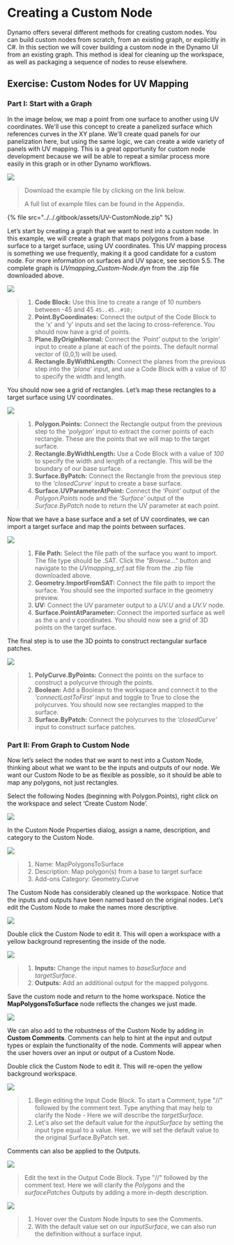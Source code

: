 # Creating a Custom Node

Dynamo offers several different methods for creating custom nodes. You can build custom nodes from scratch, from an existing graph, or explicitly in C#. In this section we will cover building a custom node in the Dynamo UI from an existing graph. This method is ideal for cleaning up the workspace, as well as packaging a sequence of nodes to reuse elsewhere.

## Exercise: Custom Nodes for UV Mapping

### Part I: Start with a Graph

In the image below, we map a point from one surface to another using UV coordinates. We'll use this concept to create a panelized surface which references curves in the XY plane. We'll create quad panels for our panelization here, but using the same logic, we can create a wide variety of panels with UV mapping. This is a great opportunity for custom node development because we will be able to repeat a similar process more easily in this graph or in other Dynamo workflows.

![](<../../.gitbook/assets/custom node for uv mapping pt I - 01.jpg>)

> Download the example file by clicking on the link below.
>
> A full list of example files can be found in the Appendix.

{% file src="../../.gitbook/assets/UV-CustomNode.zip" %}

Let’s start by creating a graph that we want to nest into a custom node. In this example, we will create a graph that maps polygons from a base surface to a target surface, using UV coordinates. This UV mapping process is something we use frequently, making it a good candidate for a custom node. For more information on surfaces and UV space, see section 5.5. The complete graph is _UVmapping\_Custom-Node.dyn_ from the .zip file downloaded above.

![](<../../.gitbook/assets/custom node for uv mapping pt I - 02.jpg>)

> 1. **Code Block:** Use this line to create a range of 10 numbers between -45 and 45 `45..45..#10;`
> 2. **Point.ByCoordinates:** Connect the output of the Code Block to the ‘x’ and ‘y’ inputs and set the lacing to cross-reference. You should now have a grid of points.
> 3. **Plane.ByOriginNormal:** Connect the _‘Point’_ output to the _‘origin’_ input to create a plane at each of the points. The default normal vector of (0,0,1) will be used.
> 4. **Rectangle.ByWidthLength:** Connect the planes from the previous step into the _‘plane’_ input, and use a Code Block with a value of _10_ to specify the width and length.

You should now see a grid of rectangles. Let’s map these rectangles to a target surface using UV coordinates.

![](<../../.gitbook/assets/custom node for uv mapping pt I - 03.jpg>)

> 1. **Polygon.Points:** Connect the Rectangle output from the previous step to the _‘polygon’_ input to extract the corner points of each rectangle. These are the points that we will map to the target surface.
> 2. **Rectangle.ByWidthLength:** Use a Code Block with a value of _100_ to specify the width and length of a rectangle. This will be the boundary of our base surface.
> 3. **Surface.ByPatch:** Connect the Rectangle from the previous step to the _‘closedCurve’_ input to create a base surface.
> 4. **Surface.UVParameterAtPoint:** Connect the _‘Point’_ output of the _Polygon.Points_ node and the _‘Surface’_ output of the _Surface.ByPatch_ node to return the UV parameter at each point.

Now that we have a base surface and a set of UV coordinates, we can import a target surface and map the points between surfaces.

![](<../../.gitbook/assets/custom node for uv mapping pt I - 04.jpg>)

> 1. **File Path:** Select the file path of the surface you want to import. The file type should be .SAT. Click the _"Browse..."_ button and navigate to the _UVmapping\_srf.sat_ file from the .zip file downloaded above.
> 2. **Geometry.ImportFromSAT:** Connect the file path to import the surface. You should see the imported surface in the geometry preview.
> 3. **UV:** Connect the UV parameter output to a _UV.U_ and a _UV.V_ node.
> 4. **Surface.PointAtParameter:** Connect the imported surface as well as the u and v coordinates. You should now see a grid of 3D points on the target surface.

The final step is to use the 3D points to construct rectangular surface patches.

![](<../../.gitbook/assets/custom node for uv mapping pt I - 05.jpg>)

> 1. **PolyCurve.ByPoints:** Connect the points on the surface to construct a polycurve through the points.
> 2. **Boolean:** Add a Boolean to the workspace and connect it to the _‘connectLastToFirst’_ input and toggle to True to close the polycurves. You should now see rectangles mapped to the surface.
> 3. **Surface.ByPatch:** Connect the polycurves to the _‘closedCurve’_ input to construct surface patches.

### Part II: From Graph to Custom Node

Now let’s select the nodes that we want to nest into a Custom Node, thinking about what we want to be the inputs and outputs of our node. We want our Custom Node to be as flexible as possible, so it should be able to map any polygons, not just rectangles.

Select the following Nodes (beginning with Polygon.Points), right click on the workspace and select ‘Create Custom Node’.

![](<../../.gitbook/assets/custom node for uv mapping pt II - 01.jpg>)

In the Custom Node Properties dialog, assign a name, description, and category to the Custom Node.

![](<../../.gitbook/assets/custom node for uv mapping pt II - 02.jpg>)

> 1. Name: MapPolygonsToSurface
> 2. Description: Map polygon(s) from a base to target surface
> 3. Add-ons Category: Geometry.Curve

The Custom Node has considerably cleaned up the workspace. Notice that the inputs and outputs have been named based on the original nodes. Let’s edit the Custom Node to make the names more descriptive.

![](<../../.gitbook/assets/custom node for uv mapping pt II - 03.jpg>)

Double click the Custom Node to edit it. This will open a workspace with a yellow background representing the inside of the node.

![](<../../.gitbook/assets/custom node for uv mapping pt II - 04.jpg>)

> 1. **Inputs:** Change the input names to _baseSurface_ and _targetSurface_.
> 2. **Outputs:** Add an additional output for the mapped polygons.

Save the custom node and return to the home workspace. Notice the **MapPolygonsToSurface** node reflects the changes we just made.

![](<../../.gitbook/assets/custom node for uv mapping pt II - 05.jpg>)

We can also add to the robustness of the Custom Node by adding in **Custom Comments**. Comments can help to hint at the input and output types or explain the functionality of the node. Comments will appear when the user hovers over an input or output of a Custom Node.

Double click the Custom Node to edit it. This will re-open the yellow background workspace.

![](<../../.gitbook/assets/custom node for uv mapping pt II - 06.jpg>)

> 1. Begin editing the Input Code Block. To start a Comment, type "//" followed by the comment text. Type anything that may help to clarify the Node - Here we will describe the _targetSurface_.
> 2. Let's also set the default value for the _inputSurface_ by setting the input type equal to a value. Here, we will set the default value to the original Surface.ByPatch set.

Comments can also be applied to the Outputs.

![](<../../.gitbook/assets/custom node for uv mapping pt II - 07.jpg>)

> Edit the text in the Output Code Block. Type "//" followed by the comment text. Here we will clarify the _Polygons_ and the _surfacePatches_ Outputs by adding a more in-depth description.

![](<../../.gitbook/assets/custom node for uv mapping pt II - 08.jpg>)

> 1. Hover over the Custom Node Inputs to see the Comments.
> 2. With the default value set on our _inputSurface_, we can also run the definition without a surface input.
